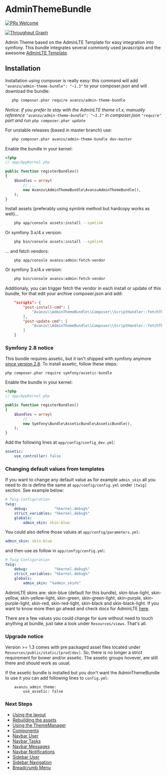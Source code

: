 AdminThemeBundle
================


﻿[![PRs Welcome](https://img.shields.io/badge/PRs-welcome-brightgreen.svg)](https://github.com/avanzu/AdminThemeBundle/issues?utf8=%E2%9C%93&q=is%3Aopen%20is%3Aissue)

[![Throughput Graph](https://graphs.waffle.io/avanzu/AdminThemeBundle/throughput.svg)](https://waffle.io/avanzu/AdminThemeBundle/metrics/throughput)

Admin Theme based on the AdminLTE Template for easy integration into symfony.
This bundle integrates several commonly used javascripts and the awesome [AdminLTE Template](https://github.com/almasaeed2010/AdminLTE).

## Installation

Installation using composer is really easy: this command will add `"avanzu/admin-theme-bundle": "~1.3"` to your composer.json
and will download the bundle:

```bash
   php composer.phar require avanzu/admin-theme-bundle
```

_Notice: if you prefer to stay with the AdminLTE theme v1.x, manually reference `"avanzu/admin-theme-bundle": "~1.1"` in composer.json `"require"` part and run `php composer.phar update`_

For unstable releases (based in master branch) use:

```bash
   php composer.phar avanzu/admin-theme-bundle dev-master
```

Enable the bundle in your kernel:
```php
<?php
// app/AppKernel.php

public function registerBundles()
{
	$bundles = array(
		// ...
		new Avanzu\AdminThemeBundle\AvanzuAdminThemeBundle(),
	);
}
```

Install assets (preferably using symlink method but hardcopy works as well)...

```bash
	php app/console assets:install --symlink
```

Or symfony 3.x/4.x version:

```bash
	php bin/console assets:install --symlink
```

... and fetch vendors:

```
	php app/console avanzu:admin:fetch-vendor
```

Or symfony 3.x/4.x version:

```bash
	php bin/console avanzu:admin:fetch-vendor
```

Additionaly, you can trigger fetch the vendor in each install or update of this bundle, for that edit your archive composer.json and add:

```json
    "scripts": {
        "post-install-cmd": [
            "Avanzu\\AdminThemeBundle\\Composer\\ScriptHandler::fetchThemeVendors"
        ],
        "post-update-cmd": [
            "Avanzu\\AdminThemeBundle\\Composer\\ScriptHandler::fetchThemeVendors"
        ]
    } 
```

### Symfony 2.8 notice
This bundle requires assetic, but it isn't shipped with symfony anymore [since version 2.8](http://symfony.com/doc/current/assetic/asset_management.html). To install assetic, follow these steps:

	php composer.phar require symfony/assetic-bundle

Enable the bundle in your kernel:
```php
<?php
// app/AppKernel.php

public function registerBundles()
{
	$bundles = array(
		// ...
		new Symfony\Bundle\AsseticBundle\AsseticBundle(),
	);
}
```
Add the following lines at `app/config/config_dev.yml`:
```yaml
assetic:
    use_controller: false
```

### Changing default values from templates
If you want to change any default value as for example `admin_skin` all you need to do is define the same at `app/config/config.yml` under `[twig]` section. See example below:

```yaml
# Twig Configuration
twig:
    debug:            "%kernel.debug%"
    strict_variables: "%kernel.debug%"
    globals:
        admin_skin: skin-blue
```

You could also define those values at `app/config/parameters.yml`:

```yaml
admin_skin: skin-blue
```

and then use as follow in `app/config/config.yml`:

```yaml
# Twig Configuration
twig:
    debug:            "%kernel.debug%"
    strict_variables: "%kernel.debug%"
    globals:
        admin_skin: "%admin_skin%"
```

AdminLTE skins are: skin-blue (default for this bundle), skin-blue-light, skin-yellow, skin-yellow-light, skin-green, skin-green-light, skin-purple, skin-purple-light, skin-red, skin-red-light, skin-black and skin-black-light. If you want to know more then go ahead and check docs for AdminLTE [here][1].

There are a few values you could change for sure without need to touch anything at bundle, just take a look under `Resources/views`. That's all.
        
### Upgrade notice
Version >= 1.3 comes with pre packaged asset files located under `Resources/public/static/[prod|dev]`. So, there is no
longer a strict requirement for bower and/or assetic. The assetic groups hovever, are still there and should work as usual.

If the assetic bundle is installed but you don't want the AdminThemeBundle to use it you can add following lines to `config.yml`:
 
```
    avanzu_admin_theme:
        use_assetic: false
```


### Next Steps
* [Using the layout](Resources/docs/layout.md)
* [Rebuilding the assets](Resources/docs/rebuild.md)
* [Using the ThemeManager](Resources/docs/theme_manager.md)
* [Components](Resources/docs/component_events.md)
* [Navbar User](Resources/docs/navbar_user.md)
* [Navbar Tasks](Resources/docs/navbar_tasks.md)
* [Navbar Messages](Resources/docs/navbar_messages.md)
* [Navbar Notifications](Resources/docs/navbar_notifications.md)
* [Sidebar User](Resources/docs/sidebar_user.md)
* [Sidebar Navigation](Resources/docs/sidebar_navigation.md)
* [Breadcrumb Menu](Resources/docs/breadcrumbs.md)

 [1]: https://almsaeedstudio.com/themes/AdminLTE/documentation/index.html
